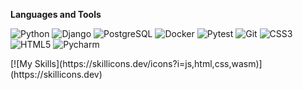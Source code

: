 <p dir="auto"><strong>Languages and Tools</strong></p>
<p dir="auto">
<img src="https://camo.githubusercontent.com/97ea8bbaddf56f8b6f620165d87413c06d069f01dbdd2013270745623c9a55fa/68747470733a2f2f696d672e736869656c64732e696f2f62616467652f2d507974686f6e2d3262356238343f7374796c653d666c61742d737175617265266c6f676f3d707974686f6e266c6f676f436f6c6f723d7768697465" alt="Python" data-canonical-src="https://img.shields.io/badge/-Python-2b5b84?style=flat-square&amp;logo=python&amp;logoColor=white" style="max-width: 100%;">
<img src="https://camo.githubusercontent.com/6949ac611588773cdf736fe3170be2b0ec3ea2001960f4f90233f1329c345d8d/68747470733a2f2f696d672e736869656c64732e696f2f62616467652f2d446a616e676f2d3043344233333f7374796c653d666c61742d737175617265266c6f676f3d446a616e676f266c6f676f436f6c6f723d303932453230" alt="Django" data-canonical-src="https://img.shields.io/badge/-Django-0C4B33?style=flat-square&amp;logo=Django&amp;logoColor=092E20" style="max-width: 100%;">
<img src="https://camo.githubusercontent.com/887f39771658e187005aee49261b5b523109b8616ea578effb2fbab65e86fe84/68747470733a2f2f696d672e736869656c64732e696f2f62616467652f2d506f737467726553514c2d3431363945313f7374796c653d666c61742d737175617265266c6f676f3d506f737467726553514c266c6f676f436f6c6f723d7768697465" alt="PostgreSQL" data-canonical-src="https://img.shields.io/badge/-PostgreSQL-4169E1?style=flat-square&amp;logo=PostgreSQL&amp;logoColor=white" style="max-width: 100%;">
<img src="https://camo.githubusercontent.com/4a0f56266049e6581c04e5db075f8ddf015e4e799c28c35722f0adfa2a4ac4e0/68747470733a2f2f696d672e736869656c64732e696f2f62616467652f2d446f636b65722d3234393645443f7374796c653d666c61742d737175617265266c6f676f3d446f636b6572266c6f676f436f6c6f723d7768697465" alt="Docker" data-canonical-src="https://img.shields.io/badge/-Docker-2496ED?style=flat-square&amp;logo=Docker&amp;logoColor=white" style="max-width: 100%;">
<img src="https://camo.githubusercontent.com/0a335dca325d7a01ca719a114970dc04048d3695b2fcce37e9abbf3a90263a2e/68747470733a2f2f696d672e736869656c64732e696f2f62616467652f2d5079746573742d3041394544433f7374796c653d666c61742d737175617265266c6f676f3d707974657374266c6f676f436f6c6f723d7768697465" alt="Pytest" data-canonical-src="https://img.shields.io/badge/-Pytest-0A9EDC?style=flat-square&amp;logo=pytest&amp;logoColor=white" style="max-width: 100%;">
<img src="https://camo.githubusercontent.com/79536ab835520583d9f0eebc002614e4e53f0e17e3bbd6ff55a83ea47afe4420/68747470733a2f2f696d672e736869656c64732e696f2f62616467652f2d4769742d4630353033323f7374796c653d666c61742d737175617265266c6f676f3d676974266c6f676f436f6c6f723d7768697465" alt="Git" data-canonical-src="https://img.shields.io/badge/-Git-F05032?style=flat-square&amp;logo=git&amp;logoColor=white" style="max-width: 100%;">
<img src="https://camo.githubusercontent.com/82f526e3d1ebf255d0c77d5c583901606fa505ba7389d18215a36fbb9df1a4ce/68747470733a2f2f696d672e736869656c64732e696f2f62616467652f2d435353332d3534394644453f7374796c653d666c61742d737175617265266c6f676f3d63737333266c6f676f436f6c6f723d7768697465" alt="CSS3" data-canonical-src="https://img.shields.io/badge/-CSS3-549FDE?style=flat-square&amp;logo=css3&amp;logoColor=white" style="max-width: 100%;">
<img src="https://camo.githubusercontent.com/c0f60c84bd23525a0f1e5972ff5052f878eb4104e88b347b7f0004d0e6ad8898/68747470733a2f2f696d672e736869656c64732e696f2f62616467652f2d48544d4c352d4533344632363f7374796c653d666c61742d737175617265266c6f676f3d68746d6c35266c6f676f436f6c6f723d7768697465" alt="HTML5" data-canonical-src="https://img.shields.io/badge/-HTML5-E34F26?style=flat-square&amp;logo=html5&amp;logoColor=white" style="max-width: 100%;">
<img src="https://camo.githubusercontent.com/f2939d77ee62eae2de13874151794b111f046e8b6308affa4ad80a145258e016/68747470733a2f2f696d672e736869656c64732e696f2f62616467652f2d5079636861726d2d3030303030303f7374796c653d666c61742d737175617265266c6f676f3d5079636861726d266c6f676f436f6c6f723d7768697465" alt="Pycharm" data-canonical-src="https://img.shields.io/badge/-Pycharm-000000?style=flat-square&amp;logo=Pycharm&amp;logoColor=white" style="max-width: 100%;">
</p>
[![My Skills](https://skillicons.dev/icons?i=js,html,css,wasm)](https://skillicons.dev)
